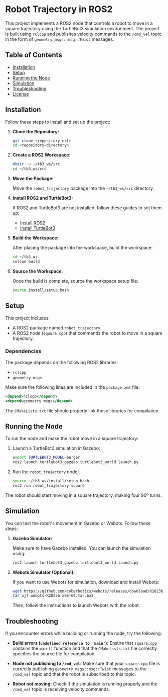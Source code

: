 # Robot Trajectory in ROS2

This project implements a ROS2 node that controls a robot to move in a square trajectory using the TurtleBot3 simulation environment. The project is built using `rclcpp` and publishes velocity commands to the `/cmd_vel` topic in the form of `geometry_msgs::msg::Twist` messages.

## Table of Contents
- [Installation](#installation)
- [Setup](#setup)
- [Running the Node](#running-the-node)
- [Simulation](#simulation)
- [Troubleshooting](#troubleshooting)
- [License](#license)

## Installation

Follow these steps to install and set up the project:

1. **Clone the Repository:**

   ```bash
   git clone <repository-url>
   cd <repository-directory>
   ```

2. **Create a ROS2 Workspace:**

   ```bash
   mkdir -p ~/tb3_ws/src
   cd ~/tb3_ws/src
   ```

3. **Move the Package:**

   Move the `robot_trajectory` package into the `~/tb3_ws/src` directory.

4. **Install ROS2 and TurtleBot3:**

   If ROS2 and TurtleBot3 are not installed, follow these guides to set them up:
   - [Install ROS2](https://docs.ros.org/en/foxy/Installation.html)
   - [Install TurtleBot3](https://emanual.robotis.com/docs/en/platform/turtlebot3/quick-start/)

5. **Build the Workspace:**

   After placing the package into the workspace, build the workspace:

   ```bash
   cd ~/tb3_ws
   colcon build
   ```

6. **Source the Workspace:**

   Once the build is complete, source the workspace setup file:

   ```bash
   source install/setup.bash
   ```

## Setup

This project includes:
- A ROS2 package named `robot_trajectory`.
- A ROS2 node (`square.cpp`) that commands the robot to move in a square trajectory.
  
### Dependencies

The package depends on the following ROS2 libraries:
- `rclcpp`
- `geometry_msgs`

Make sure the following lines are included in the `package.xml` file:

```xml
<depend>rclcpp</depend>
<depend>geometry_msgs</depend>
```

The `CMakeLists.txt` file should properly link these libraries for compilation.

## Running the Node

To run the node and make the robot move in a square trajectory:

1. Launch a TurtleBot3 simulation in Gazebo:

   ```bash
   export TURTLEBOT3_MODEL=burger
   ros2 launch turtlebot3_gazebo turtlebot3_world.launch.py
   ```

2. Run the `robot_trajectory` node:

   ```bash
   source ~/tb3_ws/install/setup.bash
   ros2 run robot_trajectory square
   ```

The robot should start moving in a square trajectory, making four 90º turns.

## Simulation

You can test the robot's movement in Gazebo or Webots. Follow these steps:

1. **Gazebo Simulator:**
   
   Make sure to have Gazebo installed. You can launch the simulation using:

   ```bash
   ros2 launch turtlebot3_gazebo turtlebot3_world.launch.py
   ```

2. **Webots Simulator (Optional):**

   If you want to use Webots for simulation, download and install Webots:

   ```bash
   wget https://github.com/cyberbotics/webots/releases/download/R2023b/webots-R2023b-x86-64.tar.bz2
   tar xjf webots-R2023b-x86-64.tar.bz2
   ```

   Then, follow the instructions to launch Webots with the robot.

## Troubleshooting

If you encounter errors while building or running the node, try the following:

- **Build errors (`undefined reference to 'main'`):** 
  Ensure that `square.cpp` contains the `main()` function and that the `CMakeLists.txt` file correctly specifies the source file for compilation.

- **Node not publishing to `/cmd_vel`:**
  Make sure that your `square.cpp` file is correctly publishing `geometry_msgs::msg::Twist` messages to the `/cmd_vel` topic and that the robot is subscribed to this topic.

- **Robot not moving:**
  Check if the simulation is running properly and the `/cmd_vel` topic is receiving velocity commands.



